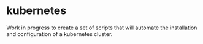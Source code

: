 # kubernetes

Work in progress to create a set of scripts that will automate the installation and ocnfiguration of a kubernetes cluster.
